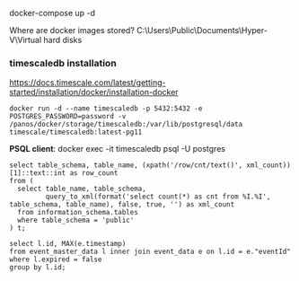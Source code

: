 docker-compose up -d

Where are docker images stored?
C:\Users\Public\Documents\Hyper-V\Virtual hard disks

### timescaledb installation
https://docs.timescale.com/latest/getting-started/installation/docker/installation-docker

    docker run -d --name timescaledb -p 5432:5432 -e POSTGRES_PASSWORD=password -v /panos/docker/storage/timescaledb:/var/lib/postgresql/data timescale/timescaledb:latest-pg11

**PSQL client**: docker exec -it timescaledb psql -U postgres

    select table_schema, table_name, (xpath('/row/cnt/text()', xml_count))[1]::text::int as row_count
    from (
      select table_name, table_schema,
             query_to_xml(format('select count(*) as cnt from %I.%I', table_schema, table_name), false, true, '') as xml_count
      from information_schema.tables
      where table_schema = 'public'
    ) t;

    select l.id, MAX(e.timestamp) 
    from event_master_data l inner join event_data e on l.id = e."eventId" 
    where l.expired = false 
    group by l.id;